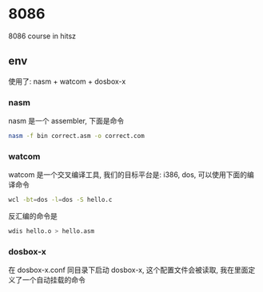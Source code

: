 # 8086

8086 course in hitsz

## env

使用了: nasm + watcom + dosbox-x

### nasm


nasm 是一个 assembler, 下面是命令

```sh
nasm -f bin correct.asm -o correct.com
```

### watcom

watcom 是一个交叉编译工具, 我们的目标平台是: i386, dos, 可以使用下面的编译命令

```sh
wcl -bt=dos -l=dos -S hello.c
```

反汇编的命令是

```sh
wdis hello.o > hello.asm
```

### dosbox-x

在 dosbox-x.conf 同目录下启动 dosbox-x, 这个配置文件会被读取,
我在里面定义了一个自动挂载的命令




